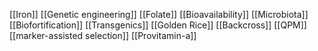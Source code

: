 [[Iron]]
[[Genetic engineering]]
[[Folate]]
[[Bioavailability]]
[[Microbiota]]
[[Biofortification]]
[[Transgenics]]
[[Golden Rice]]
[[Backcross]]
[[QPM]]
[[marker-assisted selection]]
[[Provitamin-a]]
